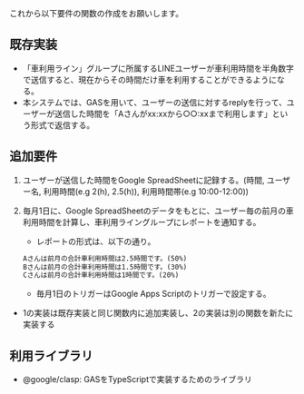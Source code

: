 <!--
Copyright 2023 Google LLC

Licensed under the Apache License, Version 2.0 (the "License");
you may not use this file except in compliance with the License.
You may obtain a copy of the License at

      http://www.apache.org/licenses/LICENSE-2.0

Unless required by applicable law or agreed to in writing, software
distributed under the License is distributed on an "AS IS" BASIS,
WITHOUT WARRANTIES OR CONDITIONS OF ANY KIND, either express or implied.
See the License for the specific language governing permissions and
limitations under the License.
-->
これから以下要件の関数の作成をお願いします。

## 既存実装

- 「車利用ライン」グループに所属するLINEユーザーが車利用時間を半角数字で送信すると、現在からその時間だけ車を利用することができるようになる。
- 本システムでは、GASを用いて、ユーザーの送信に対するreplyを行って、ユーザーが送信した時間を「Aさんがxx:xxから○○:xxまで利用します」という形式で返信する。

## 追加要件

1. ユーザーが送信した時間をGoogle SpreadSheetに記録する。(時間, ユーザー名, 利用時間(e.g 2(h), 2.5(h)), 利用時間帯(e.g 10:00-12:00))
2. 毎月1日に、Google SpreadSheetのデータをもとに、ユーザー毎の前月の車利用時間を計算し、車利用ライングループにレポートを通知する。

   - レポートの形式は、以下の通り。

   ```txt
   Aさんは前月の合計車利用時間は2.5時間です。(50%)
   Bさんは前月の合計車利用時間は1.5時間です。(30%)
   Cさんは前月の合計車利用時間は1時間です。(20%)
   ```

   - 毎月1日のトリガーはGoogle Apps Scriptのトリガーで設定する。

- 1の実装は既存実装と同じ関数内に追加実装し、2の実装は別の関数を新たに実装する

## 利用ライブラリ

- @google/clasp: GASをTypeScriptで実装するためのライブラリ

